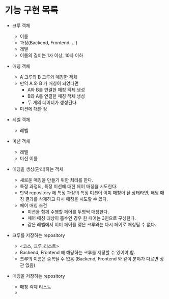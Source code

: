 # 기능 구현 목록

- 크루 객체
    - 이름
    - 과정(Backend, Frontend, ...)
    - 레벨
    - 이름의 길이는 1자 이상, 10자 이하
- 매칭 객체
    - A 크루와 B 크루와 매칭한 객체
    - 만약 A 와 B 가 매칭이 되었다면
        - A와 B를 연결한 매칭 객체 생성
        - B와 A를 연결한 매칭 객체 생성
        - 두 개의 데이터가 생성된다.
    - 미션에 대한 정
- 레벨 객체
    - 레벨
- 미션 객체
    - 레벨
    - 미션 이름
- 매칭을 생성(관리)하는 객체
    - 새로운 매칭을 만들기 위한 처리를 한다.
    - 특정 과정의, 특정 미션에 대한 페어 매칭을 시도한다.
    - 만약 repository 에 특정 과정의 특정 미션이 이미 매칭이 된 상태라면, 해당 매칭 결과를 삭제하고 다시 매칭을 시도할 수 있다. 
    - 페어 매칭 조건
        - 미션을 함께 수행할 페어를 두명씩 매칭한다.
        - 페어 매칭 대상이 홀수인 경우 한 페어는 3인으로 구성한다.
        - 같은 레벨에서 이미 페어를 맺은 크루와는 다시 페어로 매칭될 수 없다.

- 크루를 저장하는 repository
    - <코스, 크루_리스트> 
    - Backend, Frontend 에 해당하는 크루를 저장할 수 있어야 함.
    - 크루의 이름은 중복될 수 없음 (Backend, Frontend 와 같이 분야가 다르면 상관 없음)
- 매칭을 저장하는 repository
    - 매칭 객체 리스트
    - 